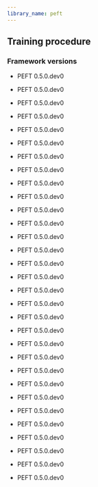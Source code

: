 ```yaml
---
library_name: peft
---
```

## Training procedure

### Framework versions

- PEFT 0.5.0.dev0
- PEFT 0.5.0.dev0
- PEFT 0.5.0.dev0
- PEFT 0.5.0.dev0
- PEFT 0.5.0.dev0
- PEFT 0.5.0.dev0
- PEFT 0.5.0.dev0
- PEFT 0.5.0.dev0
- PEFT 0.5.0.dev0
- PEFT 0.5.0.dev0
- PEFT 0.5.0.dev0
- PEFT 0.5.0.dev0
- PEFT 0.5.0.dev0
- PEFT 0.5.0.dev0
- PEFT 0.5.0.dev0
- PEFT 0.5.0.dev0
- PEFT 0.5.0.dev0
- PEFT 0.5.0.dev0
- PEFT 0.5.0.dev0
- PEFT 0.5.0.dev0
- PEFT 0.5.0.dev0
- PEFT 0.5.0.dev0
- PEFT 0.5.0.dev0
- PEFT 0.5.0.dev0
- PEFT 0.5.0.dev0
- PEFT 0.5.0.dev0
- PEFT 0.5.0.dev0
- PEFT 0.5.0.dev0
- PEFT 0.5.0.dev0
- PEFT 0.5.0.dev0

- PEFT 0.5.0.dev0
